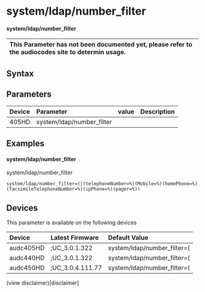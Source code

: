 ﻿---
description: system/ldap/number_filter
search: false
---

# system/ldap/number_filter

#### system/ldap/number_filter


| This Parameter has not been documented yet, please refer to the audiocodes site to determin usage.  | 
| :--- |

## Syntax

## Parameters
|Device|Parameter|value|Description|
|:---|:---|:---|:---|
| 405HD | system/ldap/number_filter |  |  |

## Examples
#### system/ldap/number_filter

system/ldap/number_filter

```
system/ldap/number_filter=(|(telephoneNumber=%)(Mobile=%)(homePhone=%)(facsimileTelephoneNumber=%)(ipPhone=%)(pager=%))
```

## Devices
This parameter is available on the following devices

| Device | Latest Firmware | Default Value |
|:---|:---|:---|
| audc405HD | ;UC_3.0.1.322 | system/ldap/number_filter=(|(telephoneNumber 
| audc440HD | ;UC_3.0.1.322 | system/ldap/number_filter=(|(telephoneNumber 
| audc450HD | ;UC_3.0.4.111.77 | system/ldap/number_filter=(|(telephoneNumber 

(view disclaimer)[disclaimer]
